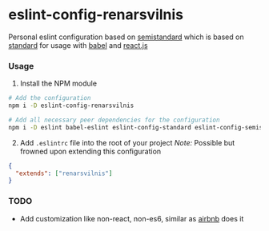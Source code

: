 # eslint-config-renarsvilnis
Personal eslint configuration based on [semistandard](https://github.com/Flet/semistandard) which is based on [standard](https://github.com/feross/standard) for usage with [babel](http://babeljs.io/) and [react.js](http://facebook.github.io/react/)

### Usage
1. Install the NPM module
```bash
# Add the configuration
npm i -D eslint-config-renarsvilnis

# Add all necessary peer dependencies for the configuration
npm i -D eslint babel-eslint eslint-config-standard eslint-config-semistandard eslint-plugin-babel eslint-plugin-promise eslint-plugin-react eslint-plugin-standard
```

2. Add `.eslintrc` file into the root of your project
*Note:* Possible but frowned upon extending this configuration

```json
{
  "extends": ["renarsvilnis"]
}
```

### TODO
- Add customization like non-react, non-es6, similar as [airbnb](https://www.npmjs.com/package/eslint-config-airbnb) does it
